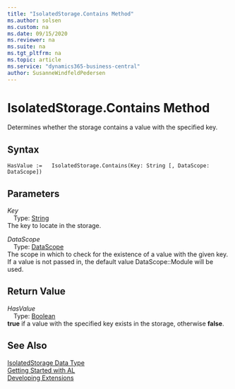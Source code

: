 ```yaml
---
title: "IsolatedStorage.Contains Method"
ms.author: solsen
ms.custom: na
ms.date: 09/15/2020
ms.reviewer: na
ms.suite: na
ms.tgt_pltfrm: na
ms.topic: article
ms.service: "dynamics365-business-central"
author: SusanneWindfeldPedersen
---
```

[//]: # (START>DO_NOT_EDIT)
[//]: # (IMPORTANT:Do not edit any of the content between here and the END>DO_NOT_EDIT.)
[//]: # (Any modifications should be made in the .xml files in the ModernDev repo.)
# IsolatedStorage.Contains Method
Determines whether the storage contains a value with the specified key.


## Syntax
```
HasValue :=   IsolatedStorage.Contains(Key: String [, DataScope: DataScope])
```
## Parameters
*Key*  
&emsp;Type: [String](../string/string-data-type.md)  
The key to locate in the storage.
        
*DataScope*  
&emsp;Type: [DataScope](../datascope/datascope-option.md)  
The scope in which to check for the existence of a value with the given key. If a value is not passed in, the default value DataScope::Module will be used.  


## Return Value
*HasValue*  
&emsp;Type: [Boolean](../boolean/boolean-data-type.md)  
**true** if a value with the specified key exists in the storage, otherwise **false**.  


[//]: # (IMPORTANT: END>DO_NOT_EDIT)
## See Also
[IsolatedStorage Data Type](isolatedstorage-data-type.md)  
[Getting Started with AL](../../devenv-get-started.md)  
[Developing Extensions](../../devenv-dev-overview.md)